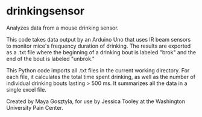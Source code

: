 # drinkingsensor
Analyzes data from a mouse drinking sensor.

This code takes data output by an Arduino Uno that uses IR beam sensors to monitor mice's frequency duration of drinking.
The results are exported as a .txt file where the beginning of a drinking bout is labeled "brok" and the end of the bout is labeled "unbrok."

This Python code imports all .txt files in the current working directory. For each file, it calculates the total time spent drinking, as well as the number of individual drinking bouts lasting > 500 ms. It summarizes all the data in a single excel file.

Created by Maya Gosztyla, for use by Jessica Tooley at the Washington University Pain Center.
